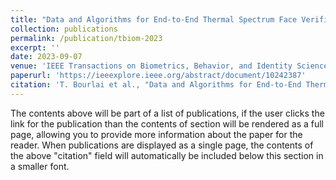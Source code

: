 ```yaml
---
title: "Data and Algorithms for End-to-End Thermal Spectrum Face Verification"
collection: publications
permalink: /publication/tbiom-2023
excerpt: ''
date: 2023-09-07
venue: 'IEEE Transactions on Biometrics, Behavior, and Identity Science'
paperurl: 'https://ieeexplore.ieee.org/abstract/document/10242387'
citation: 'T. Bourlai et al., "Data and Algorithms for End-to-End Thermal Spectrum Face Verification," in IEEE Transactions on Biometrics, Behavior, and Identity Science, doi: 10.1109/TBIOM.2023.3304999.'
---
```


The contents above will be part of a list of publications, if the user clicks the link for the publication than the contents of section will be rendered as a full page, allowing you to provide more information about the paper for the reader. When publications are displayed as a single page, the contents of the above "citation" field will automatically be included below this section in a smaller font.
